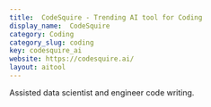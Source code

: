 ```yaml
---
title:  CodeSquire - Trending AI tool for Coding
display_name:  CodeSquire
category: Coding
category_slug: coding
key: codesquire_ai
website: https://codesquire.ai/
layout: aitool
---
```


Assisted data scientist and engineer code writing.
